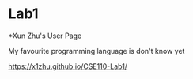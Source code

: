 # Lab1


*Xun Zhu's User Page

My favourite programming language is don't know yet

https://x1zhu.github.io/CSE110-Lab1/
